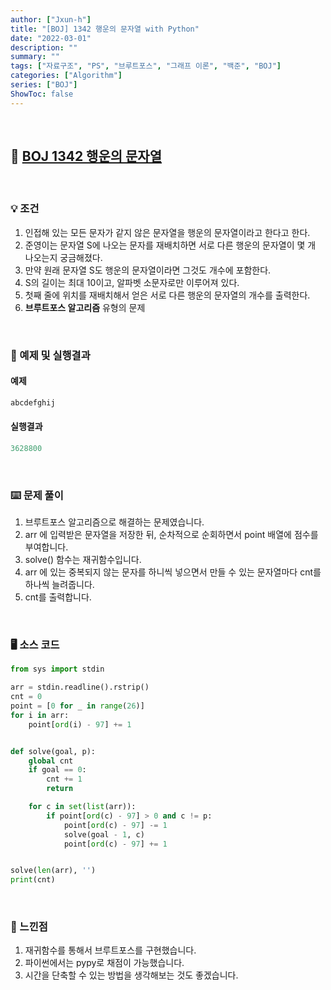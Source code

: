 ```yaml
---
author: ["Jxun-h"]
title: "[BOJ] 1342 행운의 문자열 with Python"
date: "2022-03-01"
description: ""
summary: ""
tags: ["자료구조", "PS", "브루트포스", "그래프 이론", "백준", "BOJ"]
categories: ["Algorithm"]
series: ["BOJ"]
ShowToc: false
---
```


<br>

## 📌 <a href="https://www.acmicpc.net/problem/1342" target="_blank">BOJ 1342 행운의 문자열</a>

<br>

### 💡 조건

1.  인접해 있는 모든 문자가 같지 않은 문자열을 행운의 문자열이라고 한다고 한다.
2.  준영이는 문자열 S에 나오는 문자를 재배치하면 서로 다른 행운의 문자열이 몇 개 나오는지 궁금해졌다.
3.  만약 원래 문자열 S도 행운의 문자열이라면 그것도 개수에 포함한다.
4.  S의 길이는 최대 10이고, 알파벳 소문자로만 이루어져 있다.
5.  첫째 줄에 위치를 재배치해서 얻은 서로 다른 행운의 문자열의 개수를 출력한다.
6.  **브루트포스 알고리즘** 유형의 문제

<br>

### 🔖 예제 및 실행결과

#### 예제

```py
abcdefghij
```

#### 실행결과

```py
3628800
```

<br>

### ⌨️ 문제 풀이

1.  브루트포스 알고리즘으로 해결하는 문제였습니다.
2.  arr 에 입력받은 문자열을 저장한 뒤, 순차적으로 순회하면서 point 배열에 점수를 부여합니다.
3.  solve() 함수는 재귀함수입니다.
4.  arr 에 있는 중복되지 않는 문자를 하니씩 넣으면서 만들 수 있는 문자열마다 cnt를 하나씩 늘려줍니다.
5.  cnt를 출력합니다.

<br>

### 🖥 소스 코드

```py
from sys import stdin

arr = stdin.readline().rstrip()
cnt = 0
point = [0 for _ in range(26)]
for i in arr:
    point[ord(i) - 97] += 1


def solve(goal, p):
    global cnt
    if goal == 0:
        cnt += 1
        return

    for c in set(list(arr)):
        if point[ord(c) - 97] > 0 and c != p:
            point[ord(c) - 97] -= 1
            solve(goal - 1, c)
            point[ord(c) - 97] += 1


solve(len(arr), '')
print(cnt)
```

<br>

### 💾 느낀점

1.  재귀함수를 통해서 브루트포스를 구현했습니다.
2.  파이썬에서는 pypy로 채점이 가능했습니다.
3.  시간을 단축할 수 있는 방법을 생각해보는 것도 좋겠습니다.